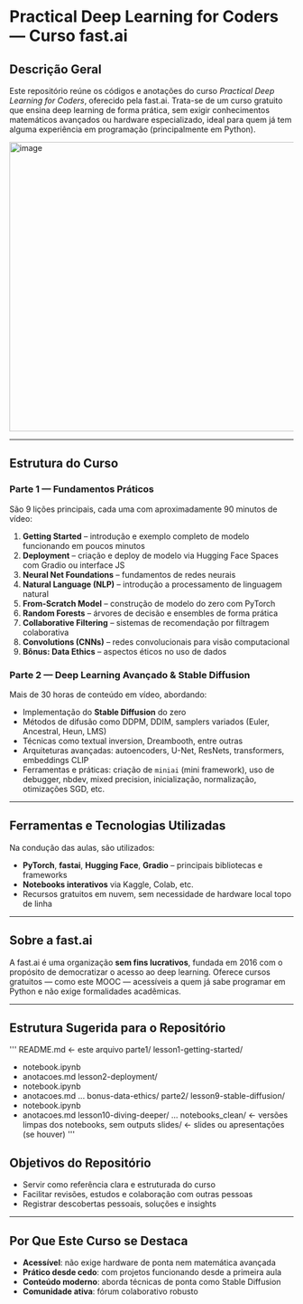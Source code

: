# Practical Deep Learning for Coders — Curso fast.ai

## Descrição Geral
Este repositório reúne os códigos e anotações do curso *Practical Deep Learning for Coders*, oferecido pela fast.ai. Trata-se de um curso gratuito que ensina deep learning de forma prática, sem exigir conhecimentos matemáticos avançados ou hardware especializado, ideal para quem já tem alguma experiência em programação (principalmente em Python).  


<img width="512" height="512" alt="image" src="https://github.com/user-attachments/assets/5875b6a4-3b73-4f0a-a555-c19fb7d9711b" />


---

## Estrutura do Curso

### Parte 1 — Fundamentos Práticos
São 9 lições principais, cada uma com aproximadamente 90 minutos de vídeo:

1. **Getting Started** – introdução e exemplo completo de modelo funcionando em poucos minutos  
2. **Deployment** – criação e deploy de modelo via Hugging Face Spaces com Gradio ou interface JS  
3. **Neural Net Foundations** – fundamentos de redes neurais  
4. **Natural Language (NLP)** – introdução a processamento de linguagem natural  
5. **From-Scratch Model** – construção de modelo do zero com PyTorch  
6. **Random Forests** – árvores de decisão e ensembles de forma prática  
7. **Collaborative Filtering** – sistemas de recomendação por filtragem colaborativa  
8. **Convolutions (CNNs)** – redes convolucionais para visão computacional  
9. **Bônus: Data Ethics** – aspectos éticos no uso de dados  


### Parte 2 — Deep Learning Avançado & Stable Diffusion
Mais de 30 horas de conteúdo em vídeo, abordando:

- Implementação do **Stable Diffusion** do zero  
- Métodos de difusão como DDPM, DDIM, samplers variados (Euler, Ancestral, Heun, LMS)  
- Técnicas como textual inversion, Dreambooth, entre outras  
- Arquiteturas avançadas: autoencoders, U-Net, ResNets, transformers, embeddings CLIP  
- Ferramentas e práticas: criação de `miniai` (mini framework), uso de debugger, nbdev, mixed precision, inicialização, normalização, otimizações SGD, etc.  


---

## Ferramentas e Tecnologias Utilizadas
Na condução das aulas, são utilizados:

- **PyTorch**, **fastai**, **Hugging Face**, **Gradio** – principais bibliotecas e frameworks  
- **Notebooks interativos** via Kaggle, Colab, etc.  
- Recursos gratuitos em nuvem, sem necessidade de hardware local topo de linha  


---

## Sobre a fast.ai
A fast.ai é uma organização **sem fins lucrativos**, fundada em 2016 com o propósito de democratizar o acesso ao deep learning. Oferece cursos gratuitos — como este MOOC — acessíveis a quem já sabe programar em Python e não exige formalidades acadêmicas.  

---

## Estrutura Sugerida para o Repositório


'''
README.md ← este arquivo
parte1/
lesson1-getting-started/
- notebook.ipynb
- anotacoes.md
lesson2-deployment/
- notebook.ipynb
- anotacoes.md
...
bonus-data-ethics/
parte2/
lesson9-stable-diffusion/
- notebook.ipynb
- anotacoes.md
lesson10-diving-deeper/
...
notebooks_clean/ ← versões limpas dos notebooks, sem outputs
slides/ ← slides ou apresentações (se houver)
'''

## Objetivos do Repositório

- Servir como referência clara e estruturada do curso  
- Facilitar revisões, estudos e colaboração com outras pessoas  
- Registrar descobertas pessoais, soluções e insights

---

## Por Que Este Curso se Destaca

- **Acessível**: não exige hardware de ponta nem matemática avançada  
- **Prático desde cedo**: com projetos funcionando desde a primeira aula  
- **Conteúdo moderno**: aborda técnicas de ponta como Stable Diffusion  
- **Comunidade ativa**: fórum colaborativo robusto  

